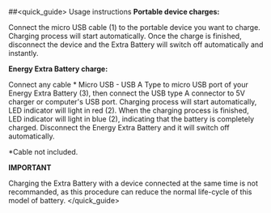 ##<quick_guide> Usage instructions
**Portable device charges:**

Connect the micro USB cable (1) to the portable device you want to charge. Charging process will start automatically. Once the charge is finished, disconnect the device and the Extra Battery will switch off automatically and instantly.


**Energy Extra Battery charge:**

Connect any cable * Micro USB - USB A Type to micro USB port of your Energy Extra Battery (3), then connect the USB type A connector to 5V charger or computer's USB port. Charging process will start automatically, LED indicator will light in red (2). When the charging process is finished, LED indicator will light in blue (2), indicating that the battery is completely charged. Disconnect the Energy Extra Battery and it will switch off automatically.

*Cable not included.

**IMPORTANT**

Charging the Extra Battery with a device connected at the same time is not recommanded, as this procedure can reduce the normal life-cycle of this model of battery.
</quick_guide>
